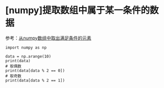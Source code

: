 
# [numpy]提取数组中属于某一条件的数据

参考：[从numpy数组中取出满足条件的元素](https://blog.csdn.net/qq_27972567/article/details/82889376)

```
import numpy as np

data = np.arange(10)
print(data)
# 取偶数
print(data[data % 2 == 0])
# 取奇数
print(data[data % 2 == 1])
```